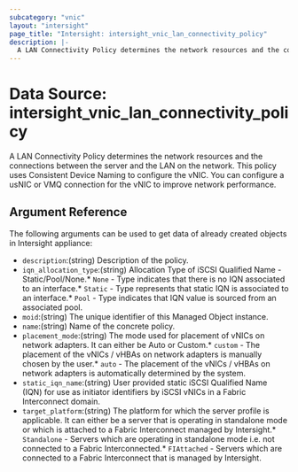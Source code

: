 ```yaml
---
subcategory: "vnic"
layout: "intersight"
page_title: "Intersight: intersight_vnic_lan_connectivity_policy"
description: |-
  A LAN Connectivity Policy determines the network resources and the connections between the server and the LAN on the network. This policy uses Consistent Device Naming to configure the vNIC. You can configure a usNIC or VMQ connection for the vNIC to improve network performance.
---
```


# Data Source: intersight_vnic_lan_connectivity_policy
A LAN Connectivity Policy determines the network resources and the connections between the server and the LAN on the network. This policy uses Consistent Device Naming to configure the vNIC. You can configure a usNIC or VMQ connection for the vNIC to improve network performance.
## Argument Reference
The following arguments can be used to get data of already created objects in Intersight appliance:
* `description`:(string) Description of the policy. 
* `iqn_allocation_type`:(string) Allocation Type of iSCSI Qualified Name - Static/Pool/None.* `None` - Type indicates that there is no IQN associated to an interface.* `Static` - Type represents that static IQN is associated to an interface.* `Pool` - Type indicates that IQN value is sourced from an associated pool. 
* `moid`:(string) The unique identifier of this Managed Object instance. 
* `name`:(string) Name of the concrete policy. 
* `placement_mode`:(string) The mode used for placement of vNICs on network adapters. It can either be Auto or Custom.* `custom` - The placement of the vNICs / vHBAs on network adapters is manually chosen by the user.* `auto` - The placement of the vNICs / vHBAs on network adapters is automatically determined by the system. 
* `static_iqn_name`:(string) User provided static iSCSI Qualified Name (IQN) for use as initiator identifiers by iSCSI vNICs in a Fabric Interconnect domain. 
* `target_platform`:(string) The platform for which the server profile is applicable. It can either be a server that is operating in standalone mode or which is attached to a Fabric Interconnect managed by Intersight.* `Standalone` - Servers which are operating in standalone mode i.e. not connected to a Fabric Interconnected.* `FIAttached` - Servers which are connected to a Fabric Interconnect that is managed by Intersight. 
